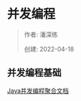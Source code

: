 # 并发编程

> 作者: 潘深练
>
> 创建: 2022-04-18

## 并发编程基础 

[Java并发编程聚合文档](http://concurrent-programming.panshenlian.com/#/zh-cn/00-Java-Concurrency-and-Multithreading-Tutorial)
 
